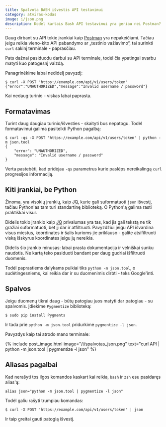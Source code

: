 ```yaml
---
title: Spalvota BASH išvestis API testavimui
category: atviras-kodas
image: i/json.png
description: Kodėl kartais Bash API testavimui yra geriau nei Postman? Kaip galima turėti prodyktyvesnį API testavimą terminale ir kuom jis pranašesnis.
---
```


Daug dirbant su API tokie įrankiai kaip [Postman](https://chrome.google.com/webstore/detail/postman/fhbjgbiflinjbdggehcddcbncdddomop) yra nepakeičiami. Tačiau jeigu reikia vieno-kito API pabandymo ar „testinio važiavimo“, tai surinkti `curl` sakinį terminale - paprasčiau.

Pats dažnai pasiduodu darbui su API terminale, todėl čia ypatingai svarbu matyti kuo patogesnį vaizdą.

Panagrinėkime labai nedidelį pavyzdį:

```
$ curl -X POST 'https://example.com/api/v1/users/token'
{"error":"UNAUTHORIZED","message":"Invalid username / password"}
```

Kai nedaug turinio - viskas labai paprasta.

## Formatavimas

Turint daug daugiau turinio/išvesties - skaityti bus nepatogu. Todėl formatavimui galima pasitelkti Python pagalbą:

```
$ curl -qs -X POST 'https://example.com/api/v1/users/token' | python -m json.tool
{
    "error": "UNAUTHORIZED",
    "message": "Invalid username / password"
}
```

Verta pastebėti, kad pridėjau `-qs` parametrus kurie paslėps nereikalingą `curl` progresijos informaciją.

## Kiti įrankiai, be Python

Žinoma, yra visokių įrankių, kaip [JQ](https://stedolan.github.io/jq/), kurie gali suformatuoti `json` išvestį, tačiau Python'as tam turi standartinę biblioteką. O Python'ą galima rasti praktiškai visur.

Didelis tokio įrankio kaip [JQ](https://stedolan.github.io/jq/) privalumas yra tas, kad jis gali tekstą ne tik gražiai suformatuoti, bet jį dar ir atfiltruoti. Pavyzdžiui jeigu API išvardina visus miestus, koordinates ir šalis kurioms jie priklauso - galite atsifiltruoti viską išskyrus koordinates jeigu jų nereikia.

Didelis šio įrankio minusas: labai prasta dokumentacija ir velniškai sunku naudotis. Ne kartą teko pasiduoti bandant per daug gudriai išfiltruoti duomenis.

Todėl paprastiems dalykams puikiai tiks `python -m json.tool`, o sudėtingesniems, kai reikia dar ir su duomenimis dirbti - teks Google'inti.

## Spalvos

Jeigu duomenų tikrai daug - būtų patogiau juos matyti dar patogiau - su spalvomis. Įdiekime `Pygmentize` biblioteką:

```
$ sudo pip install Pygments
```

Ir tada prie `python -m json.tool` pridurkime `pygmentize -l json`.

Pavyzdys kaip tai atrodo mano terminale:

  {% include post_image.html image="/i/spalvotas_json.png" text="curl API | python -m json.tool | pygmentize -l json" %}

## Aliasas pagalbai

Kad nerašyti tos ilgos komandos kaskart kai reikia, `bash` ir `zsh` esu pasidaręs alias'ą:

```
alias json="python -m json.tool | pygmentize -l json"
```

Todėl galiu rašyti trumpiau komandas:

```
$ curl -X POST 'https://example.com/api/v1/users/token' | json
```

Ir taip greitai gauti patogią išvestį.
